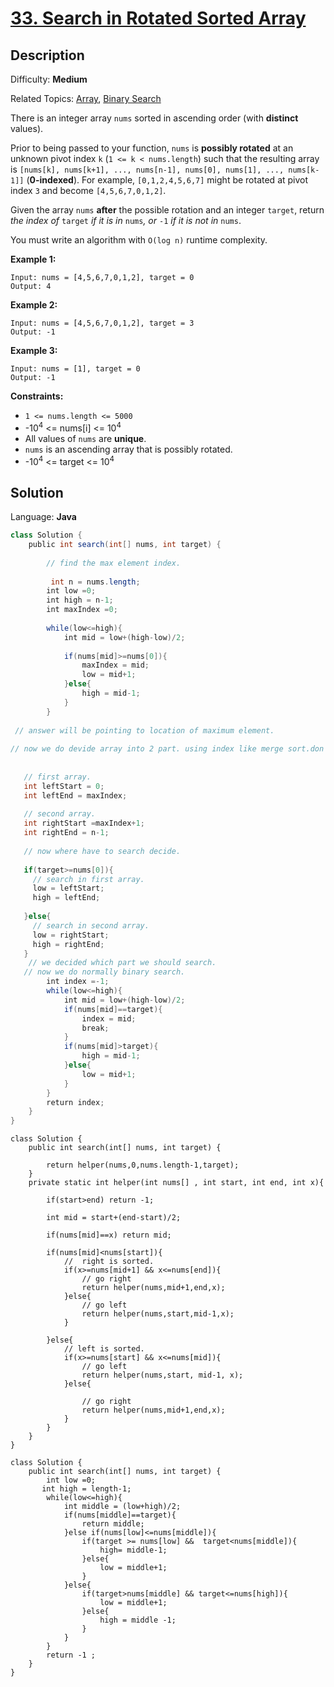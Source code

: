 # [33\. Search in Rotated Sorted Array](https://leetcode.com/problems/search-in-rotated-sorted-array/)

## Description

Difficulty: **Medium**  

Related Topics: [Array](https://leetcode.com/tag/array/), [Binary Search](https://leetcode.com/tag/binary-search/)


There is an integer array `nums` sorted in ascending order (with **distinct** values).

Prior to being passed to your function, `nums` is **possibly rotated** at an unknown pivot index `k` (`1 <= k < nums.length`) such that the resulting array is `[nums[k], nums[k+1], ..., nums[n-1], nums[0], nums[1], ..., nums[k-1]]` (**0-indexed**). For example, `[0,1,2,4,5,6,7]` might be rotated at pivot index `3` and become `[4,5,6,7,0,1,2]`.

Given the array `nums` **after** the possible rotation and an integer `target`, return _the index of_ `target` _if it is in_ `nums`_, or_ `-1` _if it is not in_ `nums`.

You must write an algorithm with `O(log n)` runtime complexity.

**Example 1:**

```
Input: nums = [4,5,6,7,0,1,2], target = 0
Output: 4
```

**Example 2:**

```
Input: nums = [4,5,6,7,0,1,2], target = 3
Output: -1
```

**Example 3:**

```
Input: nums = [1], target = 0
Output: -1
```

**Constraints:**

*   `1 <= nums.length <= 5000`
*   -10<sup>4</sup> <= nums[i] <= 10<sup>4</sup>
*   All values of `nums` are **unique**.
*   `nums` is an ascending array that is possibly rotated.
*   -10<sup>4</sup> <= target <= 10<sup>4</sup>


## Solution

Language: **Java**

```java
class Solution {
    public int search(int[] nums, int target) {
        
        // find the max element index.
        
         int n = nums.length;
        int low =0;
        int high = n-1;
        int maxIndex =0;
        
        while(low<=high){
            int mid = low+(high-low)/2;
            
            if(nums[mid]>=nums[0]){
                maxIndex = mid;
                low = mid+1;
            }else{
                high = mid-1;
            }
        }
        
 // answer will be pointing to location of maximum element. 
   
// now we do devide array into 2 part. using index like merge sort.don't need to create 2 seperate array. we don't devide array we devide indexes. 
​
        
   // first array.
   int leftStart = 0; 
   int leftEnd = maxIndex;
   
   // second array.
   int rightStart =maxIndex+1;
   int rightEnd = n-1;
   
   // now where have to search decide.
   
   if(target>=nums[0]){
     // search in first array.
     low = leftStart;
     high = leftEnd;
     
   }else{
     // search in second array.
     low = rightStart;
     high = rightEnd;
   }
    // we decided which part we should search.
   // now we do normally binary search.
        int index =-1;
        while(low<=high){
            int mid = low+(high-low)/2;
            if(nums[mid]==target){
                index = mid;
                break;
            }
            if(nums[mid]>target){
                high = mid-1;
            }else{
                low = mid+1;
            }
        }
        return index;
    }
}
```

```
class Solution {
    public int search(int[] nums, int target) {
     
        return helper(nums,0,nums.length-1,target);
    }
    private static int helper(int nums[] , int start, int end, int x){
        
        if(start>end) return -1;
        
        int mid = start+(end-start)/2;
        
        if(nums[mid]==x) return mid;
        
        if(nums[mid]<nums[start]){
            //  right is sorted.
            if(x>=nums[mid+1] && x<=nums[end]){
                // go right
                return helper(nums,mid+1,end,x);
            }else{
                // go left
                return helper(nums,start,mid-1,x);
            }
            
        }else{
            // left is sorted.
            if(x>=nums[start] && x<=nums[mid]){
                // go left
                return helper(nums,start, mid-1, x);
            }else{
                
                // go right
                return helper(nums,mid+1,end,x);
            }
        }
    }
}
```

```
class Solution {
    public int search(int[] nums, int target) {
        int low =0;
       int high = length-1;
        while(low<=high){
            int middle = (low+high)/2;
            if(nums[middle]==target){
                return middle;
            }else if(nums[low]<=nums[middle]){
                if(target >= nums[low] &&  target<nums[middle]){
                    high= middle-1;
                }else{
                    low = middle+1;
                }
            }else{
                if(target>nums[middle] && target<=nums[high]){
                    low = middle+1;
                }else{
                    high = middle -1;
                }
            }
        }
        return -1 ;
    }
}
```


